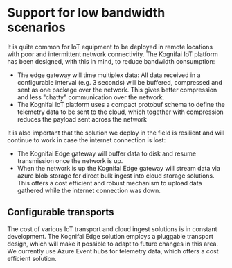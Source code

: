 # Support for low bandwidth scenarios

It is quite common for IoT equipment to be deployed in remote locations with poor and intermittent network connectivity. The Kognifai IoT platform has been designed, with this in mind, to reduce bandwidth consumption:

- The edge gateway will time multiplex data: All data received in a configurable interval (e.g. 3 seconds) will be buffered, compressed and sent as one package over the network. This gives better compression and less "chatty" communication over the network.
- The Kognifai IoT platform uses a compact protobuf schema to define the telemetry data to be sent to the cloud, which together with compression reduces the payload sent across the network


It is also important that the solution we deploy in the field is resilient and will continue to work in case the internet connection is lost: 

- The Kognifai Edge gateway will buffer data to disk and resume transmission once the network is up.
- When the network is up the Kognifai Edge gateway will stream data via azure blob storage for direct bulk ingest into cloud storage solutions. This offers a  cost efficient and robust mechanism to upload data gathered while the internet connection was down.

## Configurable transports
The cost of various IoT transport and cloud ingest solutions is in constant development. The Kognifai Edge solution employs a pluggable transport design, which will make it possible to adapt to future changes in this area. We currently use Azure Event hubs for telemetry data, which offers a cost efficient solution.
